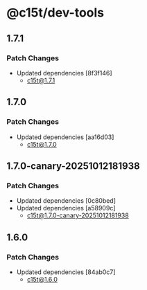 # @c15t/dev-tools

## 1.7.1

### Patch Changes

- Updated dependencies [8f3f146]
  - c15t@1.7.1

## 1.7.0

### Patch Changes

- Updated dependencies [aa16d03]
  - c15t@1.7.0

## 1.7.0-canary-20251012181938

### Patch Changes

- Updated dependencies [0c80bed]
- Updated dependencies [a58909c]
  - c15t@1.7.0-canary-20251012181938

## 1.6.0

### Patch Changes

- Updated dependencies [84ab0c7]
  - c15t@1.6.0
